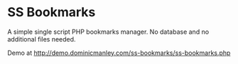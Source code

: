 # SS Bookmarks

A simple single script PHP bookmarks manager. No database and no additional files needed.

Demo at http://demo.dominicmanley.com/ss-bookmarks/ss-bookmarks.php